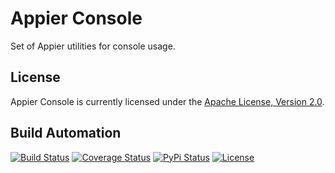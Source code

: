 # Appier Console

Set of Appier utilities for console usage.

## License

Appier Console is currently licensed under the [Apache License, Version 2.0](http://www.apache.org/licenses/).

## Build Automation

[![Build Status](https://travis-ci.org/hivesolutions/appier_console.svg?branch=master)](https://travis-ci.org/hivesolutions/appier_console)
[![Coverage Status](https://coveralls.io/repos/hivesolutions/appier_console/badge.svg?branch=master)](https://coveralls.io/r/hivesolutions/appier_console?branch=master)
[![PyPi Status](https://img.shields.io/pypi/v/appier_console.svg)](https://pypi.python.org/pypi/appier_console)
[![License](https://img.shields.io/badge/license-Apache%202.0-blue.svg)](https://www.apache.org/licenses/)
